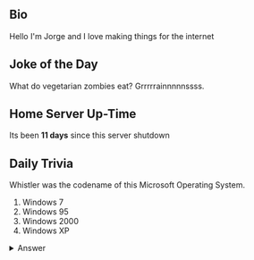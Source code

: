 ## Bio

Hello I'm Jorge and I love making things for the internet

## Joke of the Day

What do vegetarian zombies eat? Grrrrrainnnnnssss.

## Home Server Up-Time

Its been **11 days** since this server shutdown


## Daily Trivia

Whistler was the codename of this Microsoft Operating System.
 1. Windows 7
 2. Windows 95
 3. Windows 2000
 4. Windows XP

<details>
  <summary>Answer</summary>
  Windows XP
</details>
